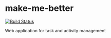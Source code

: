 make-me-better
==============
[![Build Status](https://travis-ci.org/sanchopanca/make-me-better.svg?branch=master)](https://travis-ci.org/sanchopanca/make-me-better)

Web application for task and activity management
